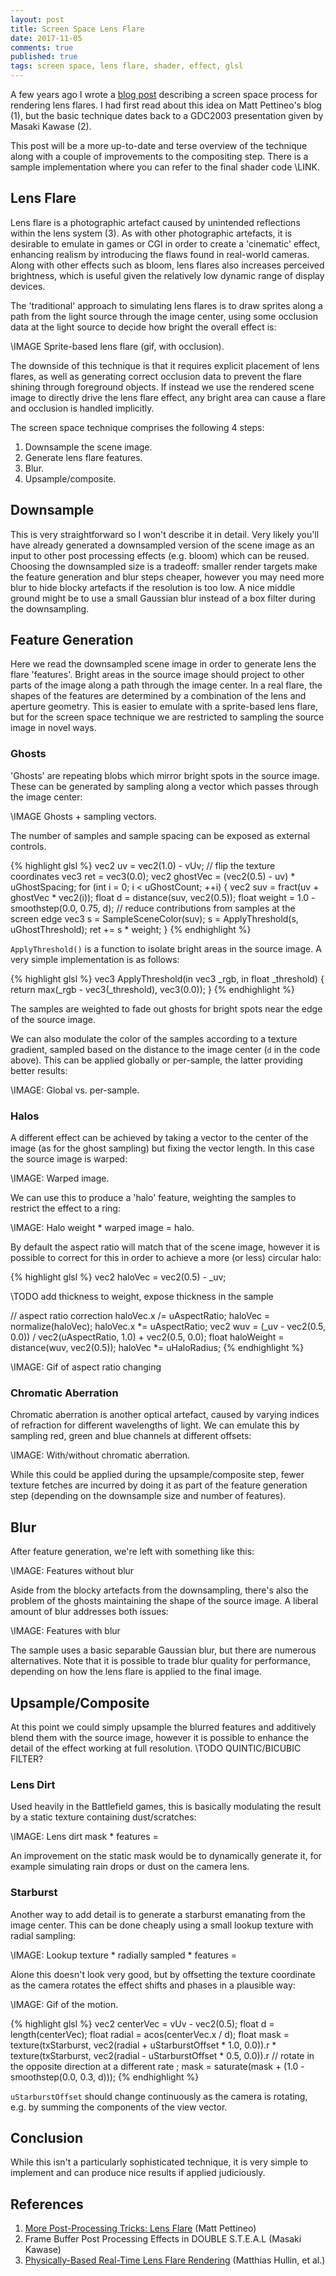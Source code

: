 ```yaml
---
layout: post
title: Screen Space Lens Flare
date: 2017-11-05
comments: true
published: true
tags: screen space, lens flare, shader, effect, glsl
---
```


A few years ago I wrote a [blog post](http://john-chapman-graphics.blogspot.fr/2013/02/pseudo-lens-flare.html) describing a screen space process for rendering lens flares. I had first read about this idea on Matt Pettineo's blog (1), but the basic technique dates back to a GDC2003 presentation given by Masaki Kawase (2). 

This post will be a more up-to-date and terse overview of the technique along with a couple of improvements to the compositing step. There is a sample implementation where you can refer to the final shader code \LINK.

## Lens Flare ##

Lens flare is a photographic artefact caused by unintended reflections within the lens system (3). As with other photographic artefacts, it is desirable to emulate in games or CGI in order to create a 'cinematic' effect, enhancing realism by introducing the flaws found in real-world cameras. Along with other effects such as bloom, lens flares also increases perceived brightness, which is useful given the relatively low dynamic range of display devices.

The 'traditional' approach to simulating lens flares is to draw sprites along a path from the light source through the image center, using some occlusion data at the light source to decide how bright the overall effect is:

\IMAGE Sprite-based lens flare (gif, with occlusion).

The downside of this technique is that it requires explicit placement of lens flares, as well as generating correct occlusion data to prevent the flare shining through foreground objects. If instead we use the rendered scene image to directly drive the lens flare effect, any bright area can cause a flare and occlusion is handled implicitly.

The screen space technique comprises the following 4 steps:

1. Downsample the scene image.
2. Generate lens flare features.
3. Blur.
4. Upsample/composite.

## Downsample ##

This is very straightforward so I won't describe it in detail. Very likely you'll have already generated a downsampled version of the scene image as an input to other post processing effects (e.g. bloom) which can be reused. Choosing the downsampled size is a tradeoff: smaller render targets make the feature generation and blur steps cheaper, however you may need more blur to hide blocky artefacts if the resolution is too low. A nice middle ground might be to use a small Gaussian blur instead of a box filter during the downsampling.

## Feature Generation ##

Here we read the downsampled scene image in order to generate lens the flare 'features'. Bright areas in the source image should project to other parts of the image along a path through the image center. In a real flare, the shapes of the features are determined by a combination of the lens and aperture geometry. This is easier to emulate with a sprite-based lens flare, but for the screen space technique we are restricted to sampling the source image in novel ways.

### Ghosts ###

'Ghosts' are repeating blobs which mirror bright spots in the source image. These can be generated by sampling along a vector which passes through the image center:

\IMAGE Ghosts + sampling vectors.

The number of samples and sample spacing can be exposed as external controls.

{% highlight glsl %}
vec2 uv = vec2(1.0) - vUv; // flip the texture coordinates
vec3 ret = vec3(0.0);
vec2 ghostVec = (vec2(0.5) - uv) * uGhostSpacing;
for (int i = 0; i < uGhostCount; ++i) {
	vec2 suv = fract(uv + ghostVec * vec2(i));
	float d = distance(suv, vec2(0.5));
	float weight = 1.0 - smoothstep(0.0, 0.75, d); // reduce contributions from samples at the screen edge
	vec3 s = SampleSceneColor(suv);
	s = ApplyThreshold(s, uGhostThreshold);
	ret += s * weight;
}
{% endhighlight %}

`ApplyThreshold()` is a function to isolate bright areas in the source image. A very simple implementation is as follows:

{% highlight glsl %}
vec3 ApplyThreshold(in vec3 _rgb, in float _threshold)
{
	return max(_rgb - vec3(_threshold), vec3(0.0));
}
{% endhighlight %}

The samples are weighted to fade out ghosts for bright spots near the edge of the source image. 

We can also modulate the color of the samples according to a texture gradient, sampled based on the distance to the image center (`d` in the code above). This can be applied globally or per-sample, the latter providing better results:

\IMAGE: Global vs. per-sample.

### Halos ###

A different effect can be achieved by taking a vector to the center of the image (as for the ghost sampling) but fixing the vector length. In this case the source image is warped:

\IMAGE: Warped image.

We can use this to produce a 'halo' feature, weighting the samples to restrict the effect to a ring:

\IMAGE: Halo weight * warped image = halo.

By default the aspect ratio will match that of the scene image, however it is possible to correct for this in order to achieve a more (or less) circular halo:

{% highlight glsl %}
vec2 haloVec = vec2(0.5) - _uv;

\TODO add thickness to weight, expose thickness in the sample

// aspect ratio correction
haloVec.x /= uAspectRatio;
haloVec = normalize(haloVec);
haloVec.x *= uAspectRatio;
vec2 wuv = (_uv - vec2(0.5, 0.0)) / vec2(uAspectRatio, 1.0) + vec2(0.5, 0.0);
float haloWeight = distance(wuv, vec2(0.5));
haloVec *= uHaloRadius;
{% endhighlight %}

\IMAGE: Gif of aspect ratio changing

### Chromatic Aberration ###

Chromatic aberration is another optical artefact, caused by varying indices of refraction for different wavelengths of light. We can emulate this by sampling red, green and blue channels at different offsets:

\IMAGE: With/without chromatic aberration.

While this could be applied during the upsample/composite step, fewer texture fetches are incurred by doing it as part of the feature generation step (depending on the downsample size and number of features).

## Blur ##

After feature generation, we're left with something like this:

\IMAGE: Features without blur

Aside from the blocky artefacts from the downsampling, there's also the problem of the ghosts maintaining the shape of the source image. A liberal amount of blur addresses both issues:

\IMAGE: Features with blur

The sample uses a basic separable Gaussian blur, but there are numerous alternatives. Note that it is possible to trade blur quality for performance, depending on how the lens flare is applied to the final image.

## Upsample/Composite ##

At this point we could simply upsample the blurred features and additively blend them with the source image, however it is possible to enhance the detail of the effect working at full resolution. \TODO QUINTIC/BICUBIC FILTER?

### Lens Dirt ###

Used heavily in the Battlefield games, this is basically modulating the result by a static texture containing dust/scratches:

\IMAGE: Lens dirt mask * features =

An improvement on the static mask would be to dynamically generate it, for example simulating rain drops or dust on the camera lens.

### Starburst ###

Another way to add detail is to generate a starburst emanating from the image center. This can be done cheaply using a small lookup texture with radial sampling:

\IMAGE: Lookup texture * radially sampled * features =

Alone this doesn't look very good, but by offsetting the texture coordinate as the camera rotates the effect shifts and phases in a plausible way:

\IMAGE: Gif of the motion.

{% highlight glsl %}
vec2 centerVec = vUv - vec2(0.5);
float d = length(centerVec);
float radial = acos(centerVec.x / d);
float mask =
	  texture(txStarburst, vec2(radial + uStarburstOffset * 1.0, 0.0)).r
	* texture(txStarburst, vec2(radial - uStarburstOffset * 0.5, 0.0)).r // rotate in the opposite direction at a different rate
	;
mask = saturate(mask + (1.0 - smoothstep(0.0, 0.3, d)));
{% endhighlight %}

`uStarburstOffset` should change continuously as the camera is rotating, e.g. by summing the components of the view vector.

## Conclusion ##

While this isn't a particularly sophisticated technique, it is very simple to implement and can produce nice results if applied judiciously.

## References ##

1. [More Post-Processing Tricks: Lens Flare](https://mynameismjp.wordpress.com/2009/12/15/more-post-processing-tricks-lens-flare/) (Matt Pettineo)
2. Frame Buffer Post Processing Effects in DOUBLE S.T.E.A.L (Masaki Kawase)
3. [Physically-Based Real-Time Lens Flare Rendering](http://resources.mpi-inf.mpg.de/lensflareRendering/pdf/flare.pdf) (Matthias Hullin, et al.)
